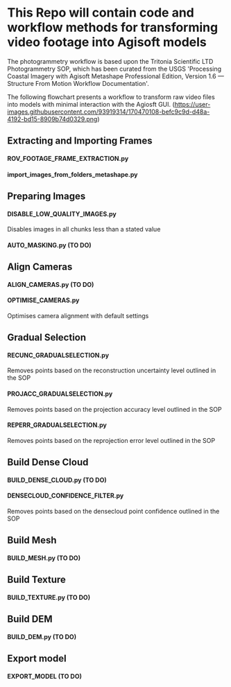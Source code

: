 # This Repo will contain code and workflow methods for transforming video footage into Agisoft models

The photogrammetry workflow is based upon the Tritonia Scientific LTD Photogrammetry SOP, which has been curated from the USGS 'Processing Coastal Imagery with Agisoft Metashape Professional Edition, Version 1.6 — Structure From Motion Workflow Documentation'. 

The following flowchart presents a workflow to transform raw video files into models with minimal interaction with the Agiosft GUI.
(https://user-images.githubusercontent.com/93919314/170470108-befc9c9d-d48a-4192-bd15-8909b74d0329.png)
## Extracting and Importing Frames
#### ROV_FOOTAGE_FRAME_EXTRACTION.py
#### import_images_from_folders_metashape.py
## Preparing Images 
#### DISABLE_LOW_QUALITY_IMAGES.py
Disables images in all chunks less than a stated value
#### AUTO_MASKING.py (TO DO)
## Align Cameras
#### ALIGN_CAMERAS.py (TO DO)
#### OPTIMISE_CAMERAS.py
Optimises camera alignment with default settings 
## Gradual Selection
#### RECUNC_GRADUALSELECTION.py
Removes points based on the reconstruction uncertainty level outlined in the SOP
#### PROJACC_GRADUALSELECTION.py
Removes points based on the projection accuracy level outlined in the SOP
#### REPERR_GRADUALSELECTION.py
Removes points based on the reprojection error level outlined in the SOP
## Build Dense Cloud 
#### BUILD_DENSE_CLOUD.py (TO DO)
#### DENSECLOUD_CONFIDENCE_FILTER.py
Removes points based on the densecloud point confidence outlined in the SOP
## Build Mesh 
#### BUILD_MESH.py (TO DO)
## Build Texture
#### BUILD_TEXTURE.py (TO DO)
## Build DEM
#### BUILD_DEM.py (TO DO)
## Export model 
#### EXPORT_MODEL (TO DO)
